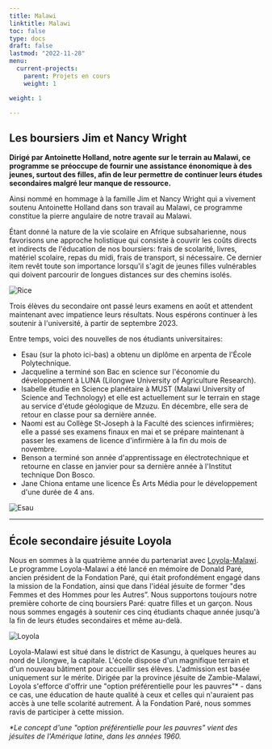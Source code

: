```yaml
---
title: Malawi
linktitle: Malawi
toc: false
type: docs
draft: false
lastmod: "2022-11-28"
menu:
  current-projects:
    parent: Projets en cours
    weight: 1

weight: 1

---
```


## Les boursiers Jim et Nancy Wright

**Dirigé par Antoinette Holland, notre agente sur le terrain au Malawi, ce programme se préoccupe de fournir une assistance énonomique à des jeunes, surtout des filles, afin de leur permettre de continuer leurs études secondaires malgré leur manque de ressource.**

Ainsi nommé en hommage à la famille Jim et Nancy Wright qui a vivement soutenu Antoinette Holland dans son travail au Malawi, ce programme constitue la pierre angulaire de notre travail au Malawi.

Étant donné la nature de la vie scolaire en Afrique subsaharienne, nous favorisons une approche holistique qui consiste à couvrir les coûts directs et indirects de l'éducation de nos boursiers: frais de scolarité, livres, matériel scolaire, repas du midi, frais de transport, si nécessaire. Ce dernier item revêt toute son importance lorsqu'il s'agit de jeunes filles vulnérables qui doivent parcourir de longues distances sur des chemins isolés.

![Rice](/img/Malawi/ricebags.jpg)

Trois élèves du secondaire ont passé leurs examens en août et attendent maintenant avec impatience leurs résultats. Nous espérons continuer à les soutenir à l'université, à partir de septembre 2023.

Entre temps, voici des nouvelles de nos étudiants universitaires:

* Esau (sur la photo ici-bas) a obtenu un diplôme en arpenta de l'École Polytechnique.
* Jacqueline a terminé son Bac en science sur l'économie du développement à LUNA (Lilongwe University of Agriculture Research).
* Isabelle étudie en Science planétaire à MUST (Malawi University of Science and Technology) et elle est actuellement sur le terrain en stage au service d'étude géologique de Mzuzu. En décembre, elle sera de retour en classe pour sa dernière année.
* Naomi est au Collège St-Joseph à la Faculté des sciences infirmières; elle a passé ses examens finaux en mai et se prépare maintenant à passer les examens de licence d'infirmière à la fin du mois de novembre. 
* Benson a terminé son année d'apprentissage en électrotechnique et retourne en classe en janvier pour sa dernière année à l'Institut technique Don Bosco. 
* Jane Chiona entame une licence Ès Arts Média pour le développement d'une durée de 4 ans.


![Esau](/img/Malawi/Esaugradflowers.jpg)
___

## École secondaire jésuite Loyola

Nous en sommes à la quatrième année du partenariat avec [Loyola-Malawi](https://loyola-malawi.org/). Le programme Loyola-Malawi a été lancé en mémoire de Donald Paré, ancien président de la Fondation Paré, qui était profondément engagé dans la mission de la Fondation, ainsi que dans l'idéal jésuite de former "des Femmes et des Hommes pour les Autres”. Nous supportons toujours notre première cohorte de cinq boursiers Paré: quatre filles et un garçon. Nous nous sommes engagés à soutenir ces cinq étudiants chaque année jusqu'à la fin de leurs études secondaires et même au-delà.

![Loyola](/img/Malawi/loyola-Malawi.jpg)

Loyola-Malawi est situé dans le district de Kasungu, à quelques heures au nord de Lilongwe, la capitale. L'école dispose d'un magnifique terrain et d'un nouveau bâtiment pour accueillir ses élèves. L'admission est basée uniquement sur le mérite. Dirigée par la province jésuite de Zambie-Malawi, Loyola s'efforce d'offrir une "option préférentielle pour les pauvres"* - dans ce cas, une éducation de haute qualité à ceux et celles qui n'auraient pas accès à une telle scolarité autrement. À la Fondation Paré, nous sommes ravis de participer à cette mission.

_*Le concept d'une "option préférentielle pour les pauvres" vient des jésuites de l'Amérique latine, dans les années 1960._
